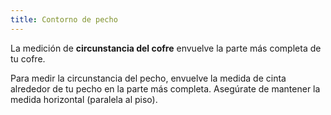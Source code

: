 ```yaml
---
title: Contorno de pecho
---
```


La medición de **circunstancia del cofre** envuelve la parte más completa de tu cofre.

Para medir la circunstancia del pecho, envuelve la medida de cinta alrededor de tu pecho en la parte más completa. Asegúrate de mantener la medida horizontal (paralela al piso).
<MeasieImage />
